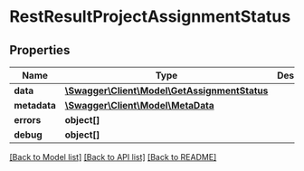 # RestResultProjectAssignmentStatus

## Properties

 Name         | Type                                                                    | Description | Notes      
--------------|-------------------------------------------------------------------------|-------------|------------
 **data**     | [**\Swagger\Client\Model\GetAssignmentStatus**](GetAssignmentStatus.md) |             | [optional] 
 **metadata** | [**\Swagger\Client\Model\MetaData**](MetaData.md)                       |             | [optional] 
 **errors**   | **object[]**                                                            |             | [optional] 
 **debug**    | **object[]**                                                            |             | [optional] 

[[Back to Model list]](../../README.md#documentation-for-models) [[Back to API list]](../../README.md#documentation-for-api-endpoints) [[Back to README]](../../README.md)


